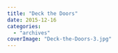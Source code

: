 ```yaml
---
title: "Deck the Doors"
date: 2015-12-16
categories: 
  - "archives"
coverImage: "Deck-the-Doors-3.jpg"
---
```



